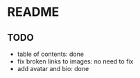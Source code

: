 # README

## TODO

- table of contents: done
- fix broken links to images: no need to fix
- add avatar and bio: done